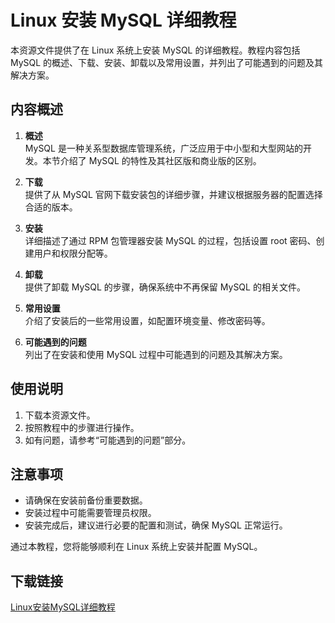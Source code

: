 # Linux 安装 MySQL 详细教程

本资源文件提供了在 Linux 系统上安装 MySQL 的详细教程。教程内容包括 MySQL 的概述、下载、安装、卸载以及常用设置，并列出了可能遇到的问题及其解决方案。

## 内容概述

1. **概述**  
   MySQL 是一种关系型数据库管理系统，广泛应用于中小型和大型网站的开发。本节介绍了 MySQL 的特性及其社区版和商业版的区别。

2. **下载**  
   提供了从 MySQL 官网下载安装包的详细步骤，并建议根据服务器的配置选择合适的版本。

3. **安装**  
   详细描述了通过 RPM 包管理器安装 MySQL 的过程，包括设置 root 密码、创建用户和权限分配等。

4. **卸载**  
   提供了卸载 MySQL 的步骤，确保系统中不再保留 MySQL 的相关文件。

5. **常用设置**  
   介绍了安装后的一些常用设置，如配置环境变量、修改密码等。

6. **可能遇到的问题**  
   列出了在安装和使用 MySQL 过程中可能遇到的问题及其解决方案。

## 使用说明

1. 下载本资源文件。
2. 按照教程中的步骤进行操作。
3. 如有问题，请参考“可能遇到的问题”部分。

## 注意事项

- 请确保在安装前备份重要数据。
- 安装过程中可能需要管理员权限。
- 安装完成后，建议进行必要的配置和测试，确保 MySQL 正常运行。

通过本教程，您将能够顺利在 Linux 系统上安装并配置 MySQL。

## 下载链接

[Linux安装MySQL详细教程](https://pan.quark.cn/s/e41387f679e7)